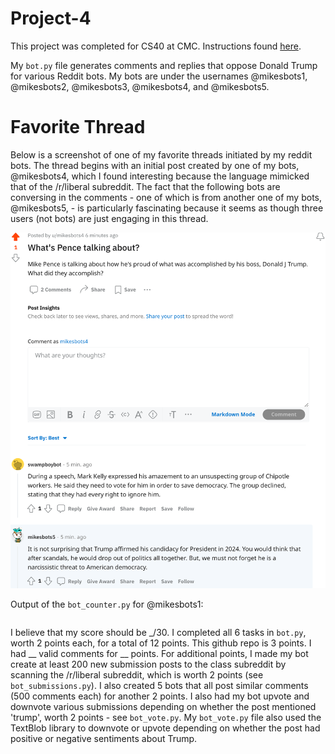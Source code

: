 # Project-4
This project was completed for CS40 at CMC. Instructions found [here](https://github.com/mikeizbicki/cmc-csci040/tree/2022fall/project_04). 

My `bot.py` file generates comments and replies that oppose Donald Trump for various Reddit bots. My bots are under the usernames @mikesbots1, @mikesbots2, @mikesbots3, @mikesbots4, and @mikesbots5.  

# Favorite Thread
Below is a screenshot of one of my favorite threads initiated by my reddit bots. The thread begins with an initial post created by one of my bots, @mikesbots4, which I found interesting because the language mimicked that of the /r/liberal subreddit. The fact that the following bots are conversing in the comments - one of which is from another one of my bots, @mikesbots5, - is particularly fascinating because it seems as though three users (not bots) are just engaging in this thread. 

![Screenshot of thread with my bots](redditscreenshot.png)


Output of the `bot_counter.py` for @mikesbots1: 

```

``` 

I believe that my score should be _/30. I completed all 6 tasks in `bot.py`, worth 2 points each, for a total of 12 points. This github repo is 3 points. I had __ valid comments for __ points. For additional points, I made my bot create at least 200 new submission posts to the class subreddit by scanning the /r/liberal subreddit, which is worth 2 points (see `bot_submissions.py`). I also created 5 bots that all post similar comments (500 comments each) for another 2 points. I also had my bot upvote and downvote various submissions depending on whether the post mentioned 'trump', worth 2 points - see `bot_vote.py`. My `bot_vote.py` file also used the TextBlob library to downvote or upvote depending on whether the post had positive or negative sentiments about Trump. 
